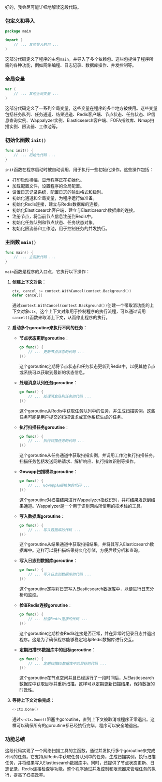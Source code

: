 好的，我会尽可能详细地解读这段代码。

### 包定义和导入

```go
package main

import (
    // ... 其他导入的包 ...
)
```

这部分代码定义了程序的主包`main`，并导入了多个依赖包。这些包提供了程序所需的各种功能，例如网络编程、日志记录、数据库操作、并发控制等。

### 全局变量

```go
var (
    // ... 其他全局变量 ...
)
```

这部分代码定义了一系列全局变量，这些变量在程序的多个地方被使用。这些变量包括任务队列、任务通道、结果通道、Redis客户端、节点状态、任务状态、IP信息查询实例、Wappalyzer实例、Elasticsearch客户端、FOFA指纹库、Nmap扫描实例、限流器、工作池等。

### 初始化函数 `init()`

```go
func init() {
    // ... 初始化代码 ...
}
```

`init`函数在程序启动时被自动调用，用于执行一些初始化操作。这些操作包括：

- 打印启动横幅，显示程序正在初始化。
- 加载配置文件，设置程序的全局配置。
- 设置日志记录系统，配置日志的输出格式和级别。
- 初始化通道和全局变量，为程序运行做准备。
- 初始化Redis连接，建立与Redis数据库的连接。
- 初始化Elasticsearch客户端，建立与Elasticsearch数据库的连接。
- 注册节点，将当前节点信息注册到Redis中。
- 初始化任务队列和节点状态、任务状态对象。
- 初始化限流器和工作池，用于控制任务的并发执行。

### 主函数 `main()`

```go
func main() {
    // ... 主函数代码 ...
}
```

`main`函数是程序的入口点，它执行以下操作：

1. **创建上下文对象**：
   ```go
   ctx, cancel := context.WithCancel(context.Background())
   defer cancel()
   ```
   通过`context.WithCancel(context.Background())`创建一个带取消功能的上下文对象`ctx`。这个上下文对象用于控制程序的执行流程，可以通过调用`cancel()`函数来取消上下文，从而停止程序的执行。

2. **启动多个goroutine来执行不同的任务**：
   - **节点状态更新goroutine**：
     ```go
     go func() {
         // ... 更新节点状态的代码 ...
     }()
     ```
     这个goroutine定期将节点状态和任务状态更新到Redis中，以便其他节点或系统可以获取到最新的状态信息。

   - **处理消息队列任务goroutine**：
     ```go
     go func() {
         // ... 处理消息队列任务的代码 ...
     }()
     ```
     这个goroutine从Redis中获取任务队列中的任务，并生成扫描实例。这些任务可能是用户提交的扫描请求或其他系统生成的任务。

   - **执行扫描任务goroutine**：
     ```go
     go func() {
         // ... 执行扫描任务的代码 ...
     }()
     ```
     这个goroutine从任务通道中获取扫描实例，并调用工作池执行扫描任务。扫描任务包括发送网络请求、解析响应、执行指纹识别等操作。

   - **Gowapp扫描模块goroutine**：
     ```go
     go func() {
         // ... Gowapp扫描模块的代码 ...
     }()
     ```
     这个goroutine对扫描结果进行Wappalyzer指纹识别，并将结果发送到结果通道。Wappalyzer是一个用于识别网站所使用的技术栈的工具。

   - **写入数据库goroutine**：
     ```go
     go func() {
         // ... 写入数据库的代码 ...
     }()
     ```
     这个goroutine从结果通道中获取扫描结果，并将其写入Elasticsearch数据库中。这样可以将扫描结果持久化存储，方便后续分析和查询。

   - **写入日志到数据库goroutine**：
     ```go
     go func() {
         // ... 写入日志到数据库的代码 ...
     }()
     ```
     这个goroutine定期将日志写入Elasticsearch数据库中，以便进行日志分析和监控。

   - **检查Redis连接goroutine**：
     ```go
     go func() {
         // ... 检查Redis连接的代码 ...
     }()
     ```
     这个goroutine定期检查Redis连接是否正常，并在异常时记录日志并退出程序。这是为了确保程序能够稳定地与Redis数据库进行交互。

   - **定期扫描ES数据库中的目标goroutine**：
     ```go
     go func() {
         // ... 定期扫描ES数据库中的目标的代码 ...
     }()
     ```
     这个goroutine在节点空闲并且已经运行了一段时间后，从Elasticsearch数据库中获取目标并重新扫描。这样可以定期更新扫描结果，保持数据的时效性。

3. **等待上下文对象完成**：
   ```go
   <-ctx.Done()
   ```
   通过`<-ctx.Done()`阻塞主goroutine，直到上下文被取消或程序正常退出。这样可以确保所有的goroutine都已经执行完毕，程序可以安全地退出。

### 功能总结

这段代码实现了一个网络扫描工具的主函数，通过并发执行多个goroutine来完成不同的任务。它支持从Redis中获取任务队列中的任务，生成扫描实例，执行扫描任务，并将结果写入Elasticsearch数据库中。同时，还提供了节点状态更新、日志记录、Redis连接检查等功能。整个程序通过并发控制和限流器来管理任务的执行，提高了扫描效率。